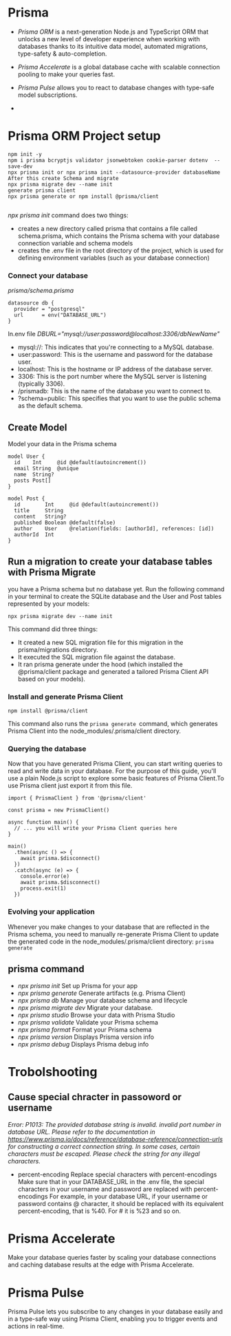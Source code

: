 # Prisma
- *Prisma ORM* is a next-generation Node.js and TypeScript ORM that unlocks a new level of developer experience when working with databases thanks to its intuitive data model, automated migrations, type-safety & auto-completion.
- *Prisma Accelerate* is a global database cache with scalable connection pooling to make your queries fast.

- *Prisma Pulse* allows you to react to database changes with type-safe model subscriptions.
- 
# Prisma ORM Project setup
```
npm init -y
npm i prisma bcryptjs validator jsonwebtoken cookie-parser dotenv  --save-dev
npx prisma init or npx prisma init --datasource-provider databaseName
After this create Schema and migrate
npx prisma migrate dev --name init
generate prisma client
npx prisma generate or npm install @prisma/client


```
*npx prisma init* command does two things:

  - creates a new directory called prisma that contains a file called schema.prisma, which contains the Prisma schema with your database connection variable and schema models
  - creates the .env file in the root directory of the project, which is used for defining environment variables (such as your database connection)

### Connect your database
_prisma/schema.prisma_
```
datasource db {
  provider = "postgresql"
  url      = env("DATABASE_URL")
}
```
In.env file _DBURL="mysql://user:password@localhost:3306/dbNewName"_

- mysql://: This indicates that you're connecting to a MySQL database.
- user:password: This is the username and password for the database user.
- localhost: This is the hostname or IP address of the database server.
- 3306: This is the port number where the MySQL server is listening (typically 3306).
- /prismadb: This is the name of the database you want to connect to.
- ?schema=public: This specifies that you want to use the public schema as the default schema.

## Create Model
Model your data in the Prisma schema
```
model User {
  id    Int     @id @default(autoincrement())
  email String  @unique
  name  String?
  posts Post[]
}

model Post {
  id        Int     @id @default(autoincrement())
  title     String
  content   String?
  published Boolean @default(false)
  author    User    @relation(fields: [authorId], references: [id])
  authorId  Int
}
```
## Run a migration to create your database tables with Prisma Migrate

you have a Prisma schema but no database yet. Run the following command in your terminal to create the SQLite database and the User and Post tables represented by your models:

`npx prisma migrate dev --name init`

This command did three things:

  - It created a new SQL migration file for this migration in the prisma/migrations directory.
  - It executed the SQL migration file against the database.
  - It ran prisma generate under the hood (which installed the @prisma/client package and generated a tailored Prisma Client API based on your models).


### Install and generate Prisma Client
`npm install @prisma/client`

This command also runs the `prisma generate `command, which generates Prisma Client into the node_modules/.prisma/client directory.

### Querying the database

Now that you have generated Prisma Client, you can start writing queries to read and write data in your database. For the purpose of this guide, you'll use a plain Node.js script to explore some basic features of Prisma Client.To use Prisma client  just export it from this file.
```
import { PrismaClient } from '@prisma/client'

const prisma = new PrismaClient()

async function main() {
  // ... you will write your Prisma Client queries here
}

main()
  .then(async () => {
    await prisma.$disconnect()
  })
  .catch(async (e) => {
    console.error(e)
    await prisma.$disconnect()
    process.exit(1)
  })
```

### Evolving your application

Whenever you make changes to your database that are reflected in the Prisma schema, you need to manually re-generate Prisma Client to update the generated code in the node_modules/.prisma/client directory:
`prisma generate`

## prisma command

- _npx prisma init_ Set up Prisma for your app
- _npx prisma generate_ Generate artifacts (e.g. Prisma Client)
- _npx prisma db_ Manage your database schema and lifecycle
- _npx prisma migrate dev_ Migrate your database.
- _npx prisma studio_ Browse your data with Prisma Studio
- _npx prisma validate_ Validate your Prisma schema
- _npx prisma format_ Format your Prisma schema
- _npx prisma version_ Displays Prisma version info
- _npx prisma debug_ Displays Prisma debug info




# Trobolshooting

## Cause special chracter in passoword or username

_Error: P1013: The provided database string is invalid. invalid port number in database URL. Please refer to the documentation in https://www.prisma.io/docs/reference/database-reference/connection-urls for constructing a correct connection string. In some cases, certain characters must be escaped. Please check the string for any illegal characters._

- percent-encoding
  Replace special characters with percent-encodings
  Make sure that in your DATABASE_URL in the .env file, the special characters in your username and password are replaced with percent-encodings For example, in your database URL, if your username or password contains @ character, it should be replaced with its equivalent percent-encoding, that is %40. For # it is %23 and so on.


# Prisma Accelerate
Make your database queries faster by scaling your database connections and caching database results at the edge with Prisma Accelerate.

# Prisma Pulse
Prisma Pulse lets you subscribe to any changes in your database easily and in a type-safe way using Prisma Client, enabling you to trigger events and actions in real-time.



